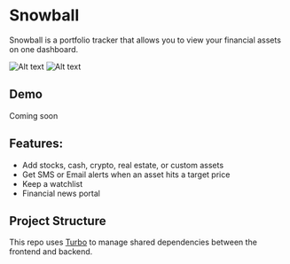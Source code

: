 # Snowball

Snowball is a portfolio tracker that allows you to view your financial assets on one dashboard.

![Alt text](img/demo1.jpg "Snowball")
![Alt text](img/demo2.jpg "Snowball")

## Demo

Coming soon

## Features:

- Add stocks, cash, crypto, real estate, or custom assets
- Get SMS or Email alerts when an asset hits a target price
- Keep a watchlist
- Financial news portal

## Project Structure

This repo uses [Turbo](https://turbo.build/) to manage shared dependencies between the frontend and backend.
